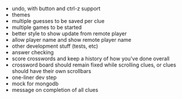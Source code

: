 - undo, with button and ctrl-z support
- themes
- multiple guesses to be saved per clue
- multiple games to be started
- better style to show update from remote player
- allow player name and show remote player name
- other development stuff (tests, etc)
- answer checking
- score crosswords and keep a history of how you've done overall
- crossword board should remain fixed while scrolling clues, or clues should have their own scrollbars
- one-liner dev step
- mock for mongodb
- message on completion of all clues
